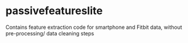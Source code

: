 # passivefeatureslite
Contains feature extraction code for smartphone and Fitbit data, without pre-processing/ data cleaning steps
